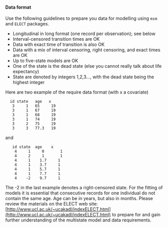 #### Data format
Use the following guidelines to prepare you data for modelling using `msm` and `ELECT` packages.  

- Longitudinal in long format (one record per observation); see below
- Interval-censored transition times are OK
- Data with exact time of transition is also OK
- Data with a mix of interval censoring, right censoring, and exact times are OK
- Up to five-state models are OK 
- One of the state is the dead state (else you cannot really talk about life expectancy)
- State are denoted by integers 1,2,3..., with the dead state being the highest integer

Here are two example of the require data format (with x a covariate)

```
  id state   age   x
   3     1   65     19
   3     1   67     19
   3     1   68     19
   3     1   74     19
   3     2   75     19
   3     3   77.3   19
```
and 
```
   id state  age    x
    4     1     0       1
    4     2     1       1
    4     1    1.7     1
    4     1    3.7     1
    4     1    5.7     1
    4     1    7.7     1
    4    -2    9.7     1
```
The -2 in the last example denotes a right-censored state. For the fitting of models it is essential that consecutive records for one individual do not contain the same age. Age can be in years, but also in months. Please review the materials on the ELECT web site: [http://www.ucl.ac.uk/~ucakadl/indexELECT.html](http://www.ucl.ac.uk/~ucakadl/indexELECT.html) to prepare for and gain further understanding of the multistate model and data requirements. 
